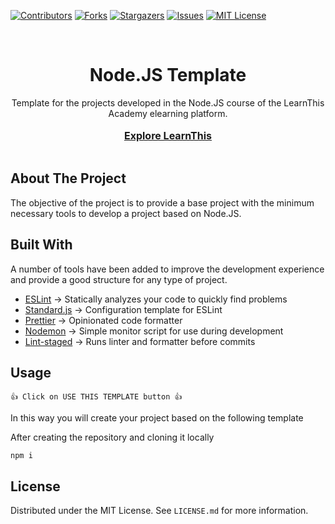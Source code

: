 <!--
*** I'm using markdown "reference style" links for readability.
*** Reference links are enclosed in brackets [ ] instead of parentheses ( ).
*** See the bottom of this document for the declaration of the reference variables
*** for contributors-url, forks-url, etc. This is an optional, concise syntax you may use.
*** https://www.markdownguide.org/basic-syntax/#reference-style-links
-->

[![Contributors][contributors-shield]][contributors-url]
[![Forks][forks-shield]][forks-url]
[![Stargazers][stars-shield]][stars-url]
[![Issues][issues-shield]][issues-url]
[![MIT License][license-shield]][license-url]

<br />
<div align="center">
  <h1>Node.JS Template</h1>

  <p>
    Template for the projects developed in the Node.JS course of the LearnThis Academy elearning platform.
    <br />
    <br />
    <a style='font-size:16px' href="https://learnthisacademy.com" target='_blank'><strong>Explore LearnThis</strong></a>
    <br />
    <br />
  </p>

</div>

<!-- BUILT WITH -->

## About The Project

The objective of the project is to provide a base project with the minimum necessary tools to develop a project based on Node.JS.

<!-- BUILT WITH -->

## Built With

A number of tools have been added to improve the development experience and provide a good structure for any type of project.

-   [ESLint](https://eslint.org/) -> Statically analyzes your code to quickly find problems
-   [Standard.js](https://standardjs.com/) -> Configuration template for ESLint
-   [Prettier](https://prettier.io/) -> Opinionated code formatter
-   [Nodemon](https://www.npmjs.com/package/nodemon) -> Simple monitor script for use during development
-   [Lint-staged](https://www.npmjs.com/package/lint-staged) -> Runs linter and formatter before commits

<!-- USAGE -->

## Usage

```
👍 Click on USE THIS TEMPLATE button 👍
```

In this way you will create your project based on the following template

After creating the repository and cloning it locally

```
npm i
```

<!-- LICENSE -->

## License

Distributed under the MIT License. See `LICENSE.md` for more information.

<!-- MARKDOWN LINKS & IMAGES -->
<!-- https://www.markdownguide.org/basic-syntax/#reference-style-links -->

[contributors-shield]: https://img.shields.io/github/contributors/learnthisacademy/nodejs-template.svg?style=for-the-badge&color=92DCE5
[contributors-url]: https://github.com/learnthisacademy/nodejs-template/graphs/contributors
[forks-shield]: https://img.shields.io/github/forks/learnthisacademy/nodejs-template.svg?style=for-the-badge
[forks-url]: https://github.com/learnthisacademy/nodejs-template/network/members
[stars-shield]: https://img.shields.io/github/stars/learnthisacademy/nodejs-template.svg?style=for-the-badge
[stars-url]: https://github.com/learnthisacademy/nodejs-template/stargazers
[issues-shield]: https://img.shields.io/github/issues/learnthisacademy/nodejs-template.svg?style=for-the-badge
[issues-url]: https://github.com/learnthisacademy/nodejs-template/issues
[license-shield]: https://img.shields.io/github/license/learnthisacademy/nodejs-template.svg?style=for-the-badge
[license-url]: https://github.com/learnthisacademy/nodejs-template/blob/main/LICENSE
[learnthis-url]: http://learnthisacademy.com/
[product-screenshot]: images/screenshot.png
